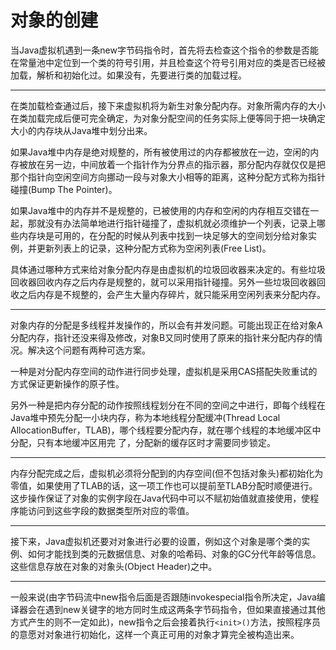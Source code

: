 # 对象的创建

当Java虚拟机遇到一条new字节码指令时，首先将去检查这个指令的参数是否能在常量池中定位到一个类的符号引用，并且检查这个符号引用对应的类是否已经被加载，解析和初始化过。如果没有，先要进行类的加载过程。

---

在类加载检查通过后，接下来虚拟机将为新生对象分配内存。对象所需内存的大小在类加载完成后便可完全确定，为对象分配空间的任务实际上便等同于把一块确定大小的内存块从Java堆中划分出来。

如果Java堆中内存是绝对规整的，所有被使用过的内存都被放在一边，空闲的内存被放在另一边，中间放着一个指针作为分界点的指示器，那分配内存就仅仅是把那个指针向空闲空间方向挪动一段与对象大小相等的距离，这种分配方式称为指针碰撞(Bump The Pointer)。

如果Java堆中的内存并不是规整的，已被使用的内存和空闲的内存相互交错在一起，那就没有办法简单地进行指针碰撞了，虚拟机就必须维护一个列表，记录上哪些内存块是可用的，在分配的时候从列表中找到一块足够大的空间划分给对象实例，并更新列表上的记录，这种分配方式称为空闲列表(Free List)。

具体通过哪种方式来给对象分配内存是由虚拟机的垃圾回收器来决定的。有些垃圾回收器回收内存之后内存是规整的，就可以采用指针碰撞。另外一些垃圾回收器回收之后内存是不规整的，会产生大量内存碎片，就只能采用空闲列表来分配内存。

---

对象内存的分配是多线程并发操作的，所以会有并发问题。可能出现正在给对象A分配内存，指针还没来得及修改，对象B又同时使用了原来的指针来分配内存的情况。解决这个问题有两种可选方案。

一种是对分配内存空间的动作进行同步处理，虚拟机是采用CAS搭配失败重试的方式保证更新操作的原子性。

另外一种是把内存分配的动作按照线程划分在不同的空间之中进行，即每个线程在Java堆中预先分配一小块内存，称为本地线程分配缓冲(Thread Local AllocationBuffer，TLAB)，哪个线程要分配内存，就在哪个线程的本地缓冲区中分配，只有本地缓冲区用完
了，分配新的缓存区时才需要同步锁定。

---

内存分配完成之后，虚拟机必须将分配到的内存空间(但不包括对象头)都初始化为零值，如果使用了TLAB的话，这一项工作也可以提前至TLAB分配时顺便进行。这步操作保证了对象的实例字段在Java代码中可以不赋初始值就直接使用，使程序能访问到这些字段的数据类型所对应的零值。

---

接下来，Java虚拟机还要对对象进行必要的设置，例如这个对象是哪个类的实例、如何才能找到类的元数据信息、对象的哈希码、对象的GC分代年龄等信息。这些信息存放在对象的对象头(Object Header)之中。

---

一般来说(由字节码流中new指令后面是否跟随invokespecial指令所决定，Java编译器会在遇到new关键字的地方同时生成这两条字节码指令，但如果直接通过其他方式产生的则不一定如此)，new指令之后会接着执行`<init>()`方法，按照程序员的意愿对对象进行初始化，这样一个真正可用的对象才算完全被构造出来。
